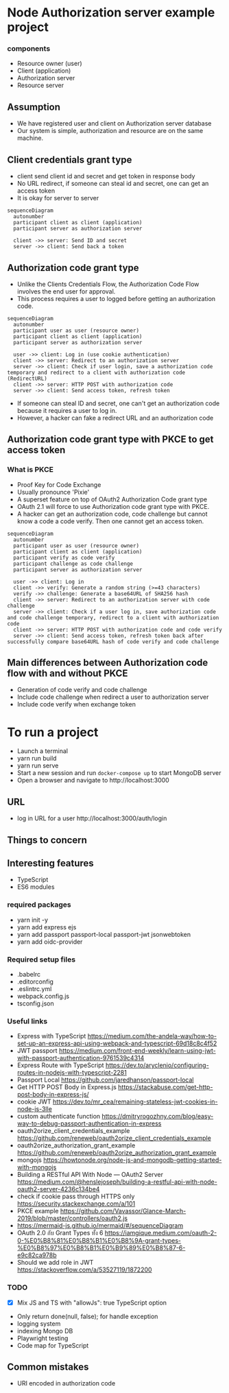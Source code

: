 # Node Authorization server example project

### components 
- Resource owner (user)
- Client (application)
- Authorization server
- Resource server

## Assumption
- We have registered user and client on Authorization server database   
- Our system is simple, authorization and resource are on the same machine.

## Client credentials grant type 
- client send client id and secret and get token in response body
- No URL redirect, if someone can steal id and secret, one can get an access token 
- It is okay for server to server

```mermaid
sequenceDiagram
  autonumber
  participant client as client (application)
  participant server as authorization server

  client ->> server: Send ID and secret
  server ->> client: Send back a token  
```


## Authorization code grant type
- Unlike the Clients Credentials Flow, the Authorization Code Flow involves the end user for approval.
- This process requires a user to logged before getting an authorization code.

```mermaid
sequenceDiagram
  autonumber
  participant user as user (resource owner)
  participant client as client (application)
  participant server as authorization server

  user ->> client: Log in (use cookie authentication)
  client ->> server: Redirect to an authorization server
  server ->> client: Check if user login, save a authorization code temporary and redirect to a client with authorization code (RedirectURL)   
  client ->> server: HTTP POST with authorization code
  server ->> client: Send access token, refresh token
```

- If someone can steal ID and secret, one can't get an authorization code because it requires a user to log in.  
- However, a hacker can fake a redirect URL and an authorization code 


## Authorization code grant type with PKCE to get access token

### What is PKCE
- Proof Key for Code Exchange
- Usually pronounce 'Pixie'
- A superset feature on top of OAuth2 Authorization Code grant type
- OAuth 2.1 will force to use Authorization code grant type with PKCE.
- A hacker can get an authorization code, code challenge but cannot know a code a code verify. Then one cannot get an access token.  

```mermaid
sequenceDiagram
  autonumber
  participant user as user (resource owner)
  participant client as client (application)
  participant verify as code verify
  participant challenge as code challenge
  participant server as authorization server

  user ->> client: Log in
  client ->> verify: Generate a random string (>=43 characters)
  verify ->> challenge: Generate a base64URL of SHA256 hash
  client ->> server: Redirect to an authorization server with code challenge 
  server ->> client: Check if a user log in, save authorization code and code challenge temporary, redirect to a client with authorization code
  client ->> server: HTTP POST with authorization code and code verify
  server ->> client: Send access token, refresh token back after successfully compare base64URL hash of code verify and code challenge
```
## Main differences between Authorization code flow with and without PKCE
- Generation of code verify and code challenge
- Include code challenge when redirect a user to authorization server
- Include code verify when exchange token

# To run a project
- Launch a terminal
- yarn run build
- yarn run serve
- Start a new session and run `docker-compose up` to start MongoDB server
- Open a browser and navigate to http://localhost:3000

## URL 
- log in URL for a user http://localhost:3000/auth/login

## Things to concern

## Interesting features
- TypeScript
- ES6 modules

### required packages
- yarn init -y
- yarn add express ejs
- yarn add passport passport-local passport-jwt jsonwebtoken
- yarn add oidc-provider

### Required setup files
- .babelrc
- .editorconfig
- .eslintrc.yml
- webpack.config.js
- tsconfig.json

### Useful links
- Express with TypeScript https://medium.com/the-andela-way/how-to-set-up-an-express-api-using-webpack-and-typescript-69d18c8c4f52
- JWT passport https://medium.com/front-end-weekly/learn-using-jwt-with-passport-authentication-9761539c4314
- Express Route with TypeScript https://dev.to/aryclenio/configuring-routes-in-nodejs-with-typescript-2281
- Passport Local https://github.com/jaredhanson/passport-local
- Get HTTP POST Body in Express.js https://stackabuse.com/get-http-post-body-in-express-js/ 
- cookie JWT https://dev.to/mr_cea/remaining-stateless-jwt-cookies-in-node-js-3lle
- custom authenticate function https://dmitryrogozhny.com/blog/easy-way-to-debug-passport-authentication-in-express
- oauth2orize_client_credentials_example https://github.com/reneweb/oauth2orize_client_credentials_example
- oauth2orize_authorization_grant_example https://github.com/reneweb/oauth2orize_authorization_grant_example
- mongojs https://howtonode.org/node-js-and-mongodb-getting-started-with-mongojs
- Building a RESTful API With Node — OAuth2 Server https://medium.com/@henslejoseph/building-a-restful-api-with-node-oauth2-server-4236c134be4
- check if cookie pass through HTTPS only https://security.stackexchange.com/a/101
- PKCE example https://github.com/Vavassor/Glance-March-2019/blob/master/controllers/oauth2.js
- https://mermaid-js.github.io/mermaid/#/sequenceDiagram
-  OAuth 2.0 กับ Grant Types ทั้ง 6 https://iamgique.medium.com/oauth-2-0-%E0%B8%81%E0%B8%B1%E0%B8%9A-grant-types-%E0%B8%97%E0%B8%B1%E0%B9%89%E0%B8%87-6-e9c82ca978b
- Should we add role in JWT https://stackoverflow.com/a/53527119/1872200

### TODO
- [x] Mix JS and TS with "allowJs": true TypeScript option
- Only return done(null, false); for handle exception
- logging system
- indexing Mongo DB
- Playwright testing
- Code map for TypeScript 

## Common mistakes
- URI encoded in authorization code 
